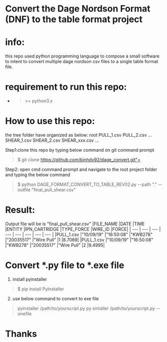 # Convert the Dage Nordson Format (DNF) to the table format project

# info:
this repo used python programming language to compose a small software to intent to convert multiple dage nordson csv files to a single table format file.

# requirement to run this repo:
- >\>= python3.x

# How to use this repo:
the tree folder have organized as below:
root
  PULL_1.csv
  PULL_2.csv
  ...
  SHEAR_1.csv
  SHEAR_2.csv
  SHEAR_xxx.csv
  ...
  
Step1:clone this repo by typing below command on git command prompt
> $ git clone https://github.com/binhdv92/dage_convert.git"=

Step2: open cmd command prompt and navigate to the root project folder and typing the below command
> $ python DAGE_FORMAT_CONVERT_TO_TABLE_REV02.py --path "." --outfile "final_pull_shear.csv"

# Result:
Output file will be is "final_pull_shear.csv"
|FILE_NAME	|DATE	|TIME	|ENTITY	|IPN_CARTRIDGE	|TYPE_FORCE	|WIRE_ID	|FORCE|
| --- | --- | --- | --- | --- | --- | --- | --- |
|PULL_1.csv	|"10/09/19"	|"16:50:08"	|"KWB278"	|"20035517"	|"Wire Pull"	|1	|8.7069|
|PULL_1.csv	|"10/09/19"	|"16:50:08"	|"KWB278"	|"20035517"	|"Wire Pull"	|2	|9.4995|

# Convert *.py file to *.exe file
1. install pyinstaller
> $ pip install PyInstaller
2. use below command to convert to exe file
> pyinstaller /path/to/yourscript.py
> py sintaller /path/to/yourscript.py --onefile
# Thanks

